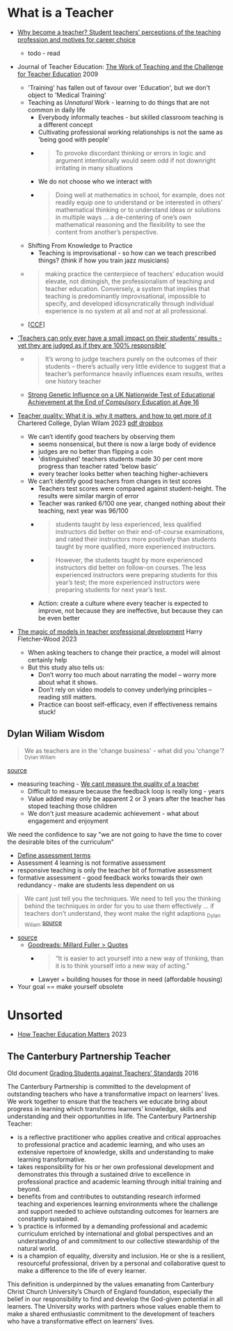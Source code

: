 What is a Teacher
=================


* [Why become a teacher? Student teachers’ perceptions of the teaching profession and motives for career choice](https://www.tandfonline.com/doi/full/10.1080/02619768.2018.1448784)
    * todo - read



* Journal of Teacher Education: [The Work of Teaching and the Challenge for Teacher Education](https://journals.sagepub.com/doi/abs/10.1177/0022487109348479) 2009
    * 'Training' has fallen out of favour over 'Education', but we don't object to 'Medical Training'
    * Teaching as _Unnatural_ Work - learning to do things that are not common in daily life
        * Everybody informally teaches - but skilled classroom teaching is a different concept
        * Cultivating professional working relationships is not the same as 'being good with people'
        * > To provoke discordant thinking or errors in logic and argument intentionally would seem odd if not downright irritating in many situations
        * We do not choose who we interact with
        * > Doing well at mathematics in school, for example, does not readily equip one to understand or be interested in others’ mathematical thinking or to understand ideas or solutions in multiple ways ... a de-centering of one’s own mathematical reasoning and the flexibility to see the content from another’s perspective.
    * Shifting From Knowledge to Practice
        * Teaching is improvisational - so how can we teach prescribed things? (think if how you train jazz musicians)
    * > making practice the centerpiece of teachers’ education would elevate, not dimingish, the professionalism of teaching and teacher education.
        > Conversely, a system that implies that teaching is predominantly improvisational, impossible to specify, and developed idiosyncratically through individual experience is no system at all and not at all professional.
    * [[CCF]]

* [‘Teachers can only ever have a small impact on their students’ results - yet they are judged as if they are 100% responsible’](https://www.tes.com/magazine/archive/teachers-can-only-ever-have-small-impact-their-students-results-yet-they-are-judged-if)
    * > It’s wrong to judge teachers purely on the outcomes of their students – there’s actually very little evidence to suggest that a teacher’s performance heavily influences exam results, writes one history teacher
    * [Strong Genetic Influence on a UK Nationwide Test of Educational Achievement at the End of Compulsory Education at Age 16](https://doi.org/10.1371/journal.pone.0080341)

* [Teacher quality: What it is, why it matters, and how to get more of it](https://my.chartered.college/impact_article/teacher-quality-what-it-is-why-it-matters-and-how-to-get-more-of-it/) Chartered College, Dylan Wilam 2023 [pdf dropbox](https://www.dropbox.com/s/8b2zdxp0up4wki5/Teacher%20quality%20-%20What%20it%20is,%20why%20it%20matters,%20and%20how%20to%20get%20more%20of%20it%20(Impact%202023).pdf?dl=0)
    * We can’t identify good teachers by observing them
        * seems nonsensical, but there is now a large body of evidence
        * judges are no better than flipping a coin
        * 'distinguished' teachers students made 30 per cent more progress than teacher rated 'below basic'
        * every teacher looks better when teaching higher-achievers
    * We can’t identify good teachers from changes in test scores
        * Teachers test scores were compared against student-height. The results were similar margin of error
        * Teacher was ranked 6/100 one year, changed nothing about their teaching, next year was 96/100
        * > students taught by less experienced, less qualified instructors did better on their end-of-course examinations, and rated their instructors more positively than students taught by more qualified, more experienced instructors.
        * > However, the students taught by more experienced instructors did better on follow-on courses. The less experienced instructors were preparing students for this year’s test; the more experienced instructors were preparing students for next year’s test.
        * Action: create a culture where every teacher is expected to improve, not because they are ineffective, but because they can be even better
* [The magic of models in teacher professional development](https://improvingteaching.co.uk/2023/03/19/the-magic-of-models-in-teacher-professional-development/) Harry Fletcher-Wood 2023
    * When asking teachers to change their practice, a model will almost certainly help
    * But this study also tells us:
        * Don’t worry too much about narrating the model – worry more about what it shows.
        * Don’t rely on video models to convey underlying principles – reading still matters.
        * Practice can boost self-efficacy, even if effectiveness remains stuck!


Dylan Wiliam Wisdom
------------

> We as teachers are in the 'change business' - what did you 'change'?
<sub>Dylan Wiliam</sub> 

[source](https://youtu.be/7ynsMwzsCsg?t=355)

* measuring teaching - [We cant measure the quality of a teacher](https://www.youtube.com/watch?v=7ynsMwzsCsg&t=560s)
    * Difficult to measure because the feedback loop is really long - years
    * Value added may only be apparent 2 or 3 years after the teacher has stoped teaching those children
    * We don't just measure academic achievement - what about engagement and enjoyment

We need the confidence to say "we are not going to have the time to cover the desirable bites of the curriculum"

* [Define assessment terms](https://youtu.be/7ynsMwzsCsg?t=1000)
* Assessment 4 learning is not formative assessment
* responsive teaching is only the teacher bit of formative assessment
* formative assessment - good feedback works towards their own redundancy - make are students less dependent on us

> We cant just tell you the techniques. We need to tell you the thinking behind the techniques in order for you to use them effectively  ... if teachers don't understand, they wont make the right adaptions <sub>Dylan Wiliam</sub> [source](https://youtu.be/7ynsMwzsCsg?t=2440)

* [source](https://youtu.be/7ynsMwzsCsg?t=2500)
    * [Goodreads: Millard Fuller > Quotes](https://www.goodreads.com/quotes/47572-it-is-easier-to-act-yourself-into-a-new-way)
        * > “It is easier to act yourself into a new way of thinking, than it is to think yourself into a new way of acting.” 
        * Lawyer + building houses for those in need (affordable housing)
* Your goal == make yourself obsolete


Unsorted
========

* [How Teacher Education Matters](https://journals.sagepub.com/doi/full/10.1177/00224871231161863) 2023



The Canterbury Partnership Teacher
----------------------------------

Old document [Grading Students against Teachers’ Standards](https://shepwayts.co.uk/wp-content/uploads/2016/11/Grading-Students-against-Teachers-Standards-FULL-version-July-2016.pdf) 2016

The Canterbury Partnership is committed to the development of outstanding teachers who have a transformative impact on learners’ lives. 
We work together to ensure that the teachers we educate bring about progress in learning which transforms learners’ knowledge, skills and understanding and their opportunities in life. 
The Canterbury Partnership Teacher:
* is a reflective practitioner who applies creative and critical approaches to professional practice and academic learning, and who uses an extensive repertoire of knowledge, skills and understanding to make learning transformative. 
* takes responsibility for his or her own professional development and demonstrates this through a sustained drive to excellence in professional practice and academic learning through initial training and beyond. 
* benefits from and contributes to outstanding research informed teaching and experiences learning environments where the challenge and support needed to achieve outstanding outcomes for learners are constantly sustained.  
* ’s practice is informed by a demanding professional and academic curriculum enriched by international and global perspectives and an understanding of and commitment to our collective stewardship of the natural world. 
* is a champion of equality, diversity and inclusion. He or she is a resilient, resourceful professional, driven by a personal and collaborative quest to make a difference to the life of every learner.

This definition is underpinned by the values emanating from Canterbury Christ Church University’s Church of England foundation,
especially the belief in our responsibility to find and develop the God-given potential in all learners.
The University works with partners whose values enable them to make a shared enthusiastic commitment to the development of teachers who have a transformative effect on learners’ lives.




[//begin]: # "Autogenerated link references for markdown compatibility"
[CCF]: national_documentation/CCF.md "Core Content Framework"
[//end]: # "Autogenerated link references"